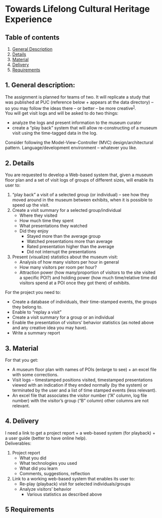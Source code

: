 # Towards Lifelong Cultural Heritage Experience 
## Table of contents
1. [General Description](#1-general-description)
2. [Details](#2-details)
3. [Material](#3-material)
4. [Delivery](#4-delivery)
5. [Requirements](#5-requirements)

## 1. General description:
The assignment is planned for teams of two. It will replicate a study that was published at PUC (reference below + appears at the data directory) – so you may follow the ideas there – or better – be more creative<sup>[1]</sup>.  
You will get visit logs and will be asked to do two things:
* analyze the logs and present information to the museum curator
* create a “play back” system that will allow re-constructing of a museum visit using the time-tagged data in the log.

Consider following the Model-View-Controller (MVC) design/architectural pattern.
Language/development environment – whatever you like.  

## 2. Details
You are requested to develop a Web-based system that, given a museum floor plan and a set of visit logs of groups of different sizes, will enable its user to:
1. “play back” a visit of a selected group (or individual) – see how they moved around in the museum between exhibits, when it is possible to speed up the visit.
2. Create a visit summary for a selected group/individual
    * Where they visited
    * How much time they spent
    * What presentations they watched
    * Did they enjoy
        * Stayed more than the average group
        * Watched presentations more than average
        * Rated presentation higher than the average
        * Did not interrupt the presentations
3. Present (visualize) statistics about the museum visit:
    * Analysis of how many visitors per hour in general
    * How many visitors per room per hour?
    * Attraction power (how many/proportion of visitors to the site visited a specific POI?) and holding power (how much time/relative time did visitors spend at a POI once they got there) of exhibits.

For the project you need to:
* Create a database of individuals, their time-stamped events, the groups they belong to.
* Enable to “replay a visit”
* Create a visit summary for a group or an individual
* Enable the presentation of visitors’ behavior statistics (as noted above and any creative idea you may have).
* Write a summary report

## 3. Material
For that you get:
* A museum floor plan with names of POIs (enlarge to see) + an excel file with some corrections.
* Visit logs – timestamped positions visited, timestamped presentations viewed with an indication if they ended normally (by the system) or terminated by the user and a list of time stamped events (less relevant).
* An excel file that associates the visitor number (“A” column, log file number) with the visitor’s group (“B” column) other columns are not relevant.

## 4. Delivery
I need a link to get a project report + a web-based system (for playback) + a user guide (better to have online help).  
Deliverables:
1. Project report
    * What you did
    * What technologies you used
    * What did you learn
    * Comments, suggestions, reflection
2. Link to a working web-based system that enables its user to:
    * Re-play (playback) visit for selected individuals/groups
    * Analyze visitors’ behavior
        * Various statistics as described above

## 5 Requirements

[1]: https://doi.org/10.1007/s00779-016-0994-9 "Lanir, J., Kuflik, T., Sheidin, J., Yavin, N., Leiderman, K., & Segal, M. (2017). Visualizing museum visitors’ behavior: Where do they go and what do they do there?. Personal and Ubiquitous Computing, 21(2), 313-326."
